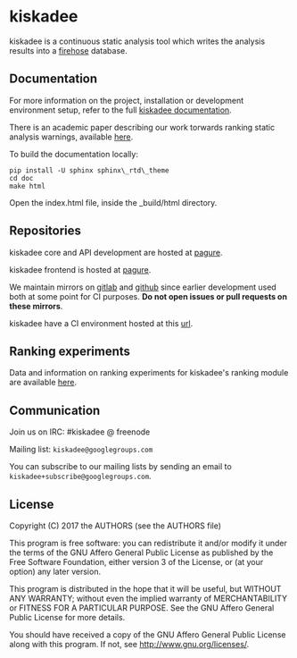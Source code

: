 # kiskadee

kiskadee is a continuous static analysis tool which writes the analysis
results into a
[firehose](https://github.com/fedora-static-analysis/firehose)
database.

## Documentation

For more information on the project, installation or development
environment setup, refer to the full [kiskadee
documentation](https://docs.pagure.org/kiskadee).

There is an academic paper describing our work torwards ranking static analysis
warnings, available
[here](https://link.springer.com/chapter/10.1007/978-3-319-92375-8_8).

To build the documentation locally:

	pip install -U sphinx sphinx\_rtd\_theme
	cd doc
	make html

Open the index.html file, inside the _build/html directory.

## Repositories

kiskadee core and API development are hosted at [pagure](https://pagure.io/kiskadee).

kiskadee frontend is hosted at [pagure](https://pagure.io/kiskadee/kiskadee_ui).

We maintain mirrors on [gitlab](https://gitlab.com/kiskadee/kiskadee)
and [github](https://github.com/LSS-USP/kiskadee) since earlier
development used both at some point for CI purposes. **Do not open
issues or pull requests on these mirrors**.

kiskadee have a CI environment hosted at this
[url](http://143.107.45.126:30130/blue/organizations/jenkins/LSS-USP%2Fkiskadee/activity).

## Ranking experiments

Data and information on ranking experiments for kiskadee's ranking module are
available [here](https://gitlab.com/ccsl-usp/kiskadee-ranking-data).

## Communication

Join us on IRC: #kiskadee @ freenode

Mailing list: `kiskadee@googlegroups.com`

You can subscribe to our mailing lists by sending an email to
`kiskadee+subscribe@googlegroups.com`.

## License
Copyright (C) 2017 the AUTHORS (see the AUTHORS file)

This program is free software: you can redistribute it and/or modify
it under the terms of the GNU Affero General Public License as
published by the Free Software Foundation, either version 3 of the
License, or (at your option) any later version.

This program is distributed in the hope that it will be useful,
but WITHOUT ANY WARRANTY; without even the implied warranty of
MERCHANTABILITY or FITNESS FOR A PARTICULAR PURPOSE.  See the
GNU Affero General Public License for more details.

You should have received a copy of the GNU Affero General Public License
along with this program.  If not, see <http://www.gnu.org/licenses/>.
